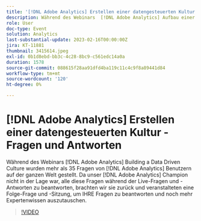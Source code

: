 ```yaml
---
title: '[!DNL Adobe Analytics] Erstellen einer datengesteuerten Kultur - Fragen und Antworten'
description: Während des Webinars  [!DNL Adobe Analytics] Aufbau einer datengesteuerten Kultur“ wurden mehr als 35 Fragen von  [!DNL Adobe Analytics]  auf der ganzen Welt gestellt. Da unser  [!DNL Adobe Analytics] -Champion nicht in der Lage war, alle diese Fragen während der Live-Fragen und -Antworten zu beantworten, brachten wir sie zurück und veranstalteten eine Folge-Frage und -Sitzung, um IHRE Fragen zu beantworten und noch mehr Expertenwissen auszutauschen.
role: User
doc-type: Event
solution: Analytics
last-substantial-update: 2023-02-16T00:00:00Z
jira: KT-11881
thumbnail: 3415614.jpeg
exl-id: 0b1d8ebd-bb3c-4c28-8bc9-c561edc14a0a
duration: 1578
source-git-commit: 088615f28aa91dfd4ba119c11c4c9f8a89441d84
workflow-type: tm+mt
source-wordcount: '120'
ht-degree: 0%

---
```


# [!DNL Adobe Analytics] Erstellen einer datengesteuerten Kultur - Fragen und Antworten

Während des Webinars [!DNL Adobe Analytics] Building a Data Driven Culture wurden mehr als 35 Fragen von [!DNL Adobe Analytics] Benutzern auf der ganzen Welt gestellt. Da unser [!DNL Adobe Analytics] Champion nicht in der Lage war, alle diese Fragen während der Live-Fragen und -Antworten zu beantworten, brachten wir sie zurück und veranstalteten eine Folge-Frage und -Sitzung, um IHRE Fragen zu beantworten und noch mehr Expertenwissen auszutauschen.

>[!VIDEO](https://video.tv.adobe.com/v/3455132/?quality=12&learn=on&captions=ger)
